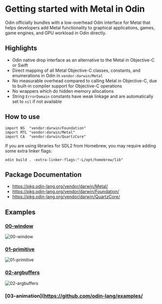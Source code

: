 # Getting started with Metal in Odin

Odin officially bundles with a low-overhead Odin interface for Metal that helps developers add Metal functionality to graphical applications, games, game engines, and GPU workload in Odin directly.

## Highlights

* Odin native drop interface as an alternative to the Metal in Objective-C or Swift
* Direct mapping of all Metal Objective-C classes, constants, and enumerations in Odin in `vendor:darwin/Metal`
* No measurable overhead compared to calling Metal in Objective-C, due to built-in compiler support for Objective-C operations
* No wrappers which do hidden memory allocations
* String `ErrorDomain` constants have weak linkage and are automatically set to `nil` if not available

## How to use

```odin
import NS  "vendor:darwin/Foundation"
import MTL "vendor:darwin/Metal"
import CA  "vendor:darwin/QuartzCore"
```

If you are using libraries for SDL2 from Homebrew, you may require adding some extra linker flags:
```
odin build . -extra-linker-flags:"-L/opt/homebrew/lib"
```

## Package Documentation

* https://pkg.odin-lang.org/vendor/darwin/Metal/
* https://pkg.odin-lang.org/vendor/darwin/Foundation/
* https://pkg.odin-lang.org/vendor/darwin/QuartzCore/

## Examples

### [00-window](https://github.com/odin-lang/examples/tree/master/learn_metal/00-window)

![00-window](https://user-images.githubusercontent.com/3338141/163404425-9e41168c-8f7f-4fd7-b7d9-c1c44a1d3870.png)

### [01-primitive](https://github.com/odin-lang/examples/tree/master/learn_metal/01-primitive)

![01-primitive](https://user-images.githubusercontent.com/3338141/163404549-0ece2502-1890-4bf6-b816-c0de3bfff303.png)

### [02-argbuffers](https://github.com/odin-lang/examples/tree/master/learn_metal/02-argbuffers)

![02-argbuffers](https://user-images.githubusercontent.com/3338141/163404646-bbb50869-303a-44d3-b039-1cc2d14b976e.png)

### [03-animation](https://github.com/odin-lang/examples/